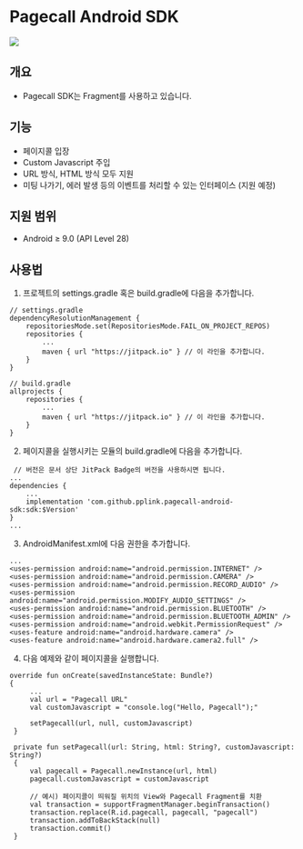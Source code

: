 # Pagecall Android SDK
[![](https://jitpack.io/v/pplink/pagecall-android-sdk.svg)](https://jitpack.io/#pplink/pagecall-android-sdk)
## 개요
- Pagecall SDK는 Fragment를 사용하고 있습니다.

## 기능
- 페이지콜 입장
- Custom Javascript 주입
- URL 방식, HTML 방식 모두 지원
- 미팅 나가기, 에러 발생 등의 이벤트를 처리할 수 있는 인터페이스 (지원 예정)

## 지원 범위
- Android ≥ 9.0 (API Level 28)

## 사용법
1. 프로젝트의 settings.gradle 혹은 build.gradle에 다음을 추가합니다.
```
// settings.gradle
dependencyResolutionManagement {
    repositoriesMode.set(RepositoriesMode.FAIL_ON_PROJECT_REPOS)
    repositories {
        ...
        maven { url "https://jitpack.io" } // 이 라인을 추가합니다.
    }
}
 
// build.gradle
allprojects {
    repositories {
        ...
        maven { url "https://jitpack.io" } // 이 라인을 추가합니다.
    }
}
````
2. 페이지콜을 실행시키는 모듈의 build.gradle에 다음을 추가합니다.
```
 // 버전은 문서 상단 JitPack Badge의 버전을 사용하시면 됩니다.
...
dependencies {
    ...
    implementation 'com.github.pplink.pagecall-android-sdk:sdk:$Version'
}
...
```
3. AndroidManifest.xml에 다음 권한을 추가합니다.
```
...
<uses-permission android:name="android.permission.INTERNET" />
<uses-permission android:name="android.permission.CAMERA" />
<uses-permission android:name="android.permission.RECORD_AUDIO" />
<uses-permission android:name="android.permission.MODIFY_AUDIO_SETTINGS" />
<uses-permission android:name="android.permission.BLUETOOTH" />
<uses-permission android:name="android.permission.BLUETOOTH_ADMIN" />
<uses-permission android:name="android.webkit.PermissionRequest" />
<uses-feature android:name="android.hardware.camera" />
<uses-feature android:name="android.hardware.camera2.full" />
```
4. 다음 예제와 같이 페이지콜을 실행합니다.
```
override fun onCreate(savedInstanceState: Bundle?) 
{
     ...
     val url = "Pagecall URL"
     val customJavascript = "console.log("Hello, Pagecall");"

     setPagecall(url, null, customJavascript)
 }

 private fun setPagecall(url: String, html: String?, customJavascript: String?) 
 {
     val pagecall = Pagecall.newInstance(url, html)
     pagecall.customJavascript = customJavascript

     // 예시) 페이지콜이 띄워질 위치의 View와 Pagecall Fragment를 치환
     val transaction = supportFragmentManager.beginTransaction()
     transaction.replace(R.id.pagecall, pagecall, "pagecall")
     transaction.addToBackStack(null)
     transaction.commit()
 }
```
